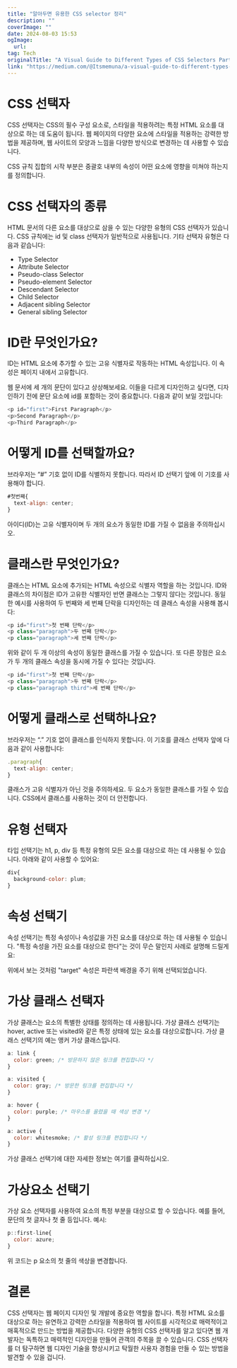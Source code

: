 ```yaml
---
title: "알아두면 유용한 CSS selector 정리"
description: ""
coverImage: ""
date: 2024-08-03 15:53
ogImage: 
  url: 
tag: Tech
originalTitle: "A Visual Guide to Different Types of CSS Selectors Part 1"
link: "https://medium.com/@Itsmemuna/a-visual-guide-to-different-types-of-css-selectors-part-1-0c32b9740509"
---
```




# CSS 선택자

CSS 선택자는 CSS의 필수 구성 요소로, 스타일을 적용하려는 특정 HTML 요소를 대상으로 하는 데 도움이 됩니다. 웹 페이지의 다양한 요소에 스타일을 적용하는 강력한 방법을 제공하며, 웹 사이트의 모양과 느낌을 다양한 방식으로 변경하는 데 사용할 수 있습니다.

CSS 규칙 집합의 시작 부분은 중괄호 내부의 속성이 어떤 요소에 영향을 미쳐야 하는지를 정의합니다.

# CSS 선택자의 종류

<div class="content-ad"></div>

HTML 문서의 다른 요소를 대상으로 삼을 수 있는 다양한 유형의 CSS 선택자가 있습니다. CSS 규칙에는 id 및 class 선택자가 일반적으로 사용됩니다. 기타 선택자 유형은 다음과 같습니다:

- Type Selector
- Attribute Selector
- Pseudo-class Selector
- Pseudo-element Selector
- Descendant Selector
- Child Selector
- Adjacent sibling Selector
- General sibling Selector

# ID란 무엇인가요?

ID는 HTML 요소에 추가할 수 있는 고유 식별자로 작동하는 HTML 속성입니다. 이 속성은 페이지 내에서 고유합니다.

<div class="content-ad"></div>

웹 문서에 세 개의 문단이 있다고 상상해보세요. 이들을 다르게 디자인하고 싶다면, 디자인하기 전에 문단 요소에 id를 포함하는 것이 중요합니다. 다음과 같이 보일 것입니다:

```js
<p id="first">First Paragraph</p>
<p>Second Paragraph</p>
<p>Third Paragraph</p>
```

# 어떻게 ID를 선택할까요?

브라우저는 “#” 기호 없이 ID를 식별하지 못합니다. 따라서 ID 선택기 앞에 이 기호를 사용해야 합니다.

<div class="content-ad"></div>

```js
#첫번째{
  text-align: center;
}
```

아이디(ID)는 고유 식별자이며 두 개의 요소가 동일한 ID를 가질 수 없음을 주의하십시오.

# 클래스란 무엇인가요?

클래스는 HTML 요소에 추가되는 HTML 속성으로 식별자 역할을 하는 것입니다. ID와 클래스의 차이점은 ID가 고유한 식별자인 반면 클래스는 그렇지 않다는 것입니다. 동일한 예시를 사용하여 두 번째와 세 번째 단락을 디자인하는 데 클래스 속성을 사용해 봅시다:

<div class="content-ad"></div>

```js
<p id="first">첫 번째 단락</p>
<p class="paragraph">두 번째 단락</p>
<p class="paragraph">세 번째 단락</p>
```

위와 같이 두 개 이상의 속성이 동일한 클래스를 가질 수 있습니다. 또 다른 장점은 요소가 두 개의 클래스 속성을 동시에 가질 수 있다는 것입니다.

```js
<p id="first">첫 번째 단락</p>
<p class="paragraph">두 번째 단락</p>
<p class="paragraph third">세 번째 단락</p>
```

# 어떻게 클래스로 선택하나요?

<div class="content-ad"></div>

브라우저는 “.” 기호 없이 클래스를 인식하지 못합니다. 이 기호를 클래스 선택자 앞에 다음과 같이 사용합니다:

```js
.paragraph{
  text-align: center;
}
```

클래스가 고유 식별자가 아닌 것을 주의하세요. 두 요소가 동일한 클래스를 가질 수 있습니다. CSS에서 클래스를 사용하는 것이 더 안전합니다.

# 유형 선택자

<div class="content-ad"></div>

타입 선택기는 h1, p, div 등 특정 유형의 모든 요소를 대상으로 하는 데 사용될 수 있습니다. 아래와 같이 사용할 수 있어요:

```js
div{
  background-color: plum;
}
```

# 속성 선택기

속성 선택기는 특정 속성이나 속성값을 가진 요소를 대상으로 하는 데 사용될 수 있습니다. "특정 속성을 가진 요소를 대상으로 한다"는 것이 무슨 말인지 사례로 설명해 드릴게요:

<div class="content-ad"></div>

위에서 보는 것처럼 "target" 속성은 파란색 배경을 주기 위해 선택되었습니다.

# 가상 클래스 선택자

<div class="content-ad"></div>

가상 클래스는 요소의 특별한 상태를 정의하는 데 사용됩니다. 가상 클래스 선택기는 hover, active 또는 visited와 같은 특정 상태에 있는 요소를 대상으로합니다. 가상 클래스 선택기의 예는 앵커 가상 클래스입니다.

```js
a: link {
  color: green; /* 방문하지 않은 링크를 편집합니다 */
}

a: visited {
  color: gray; /* 방문한 링크를 편집합니다 */
}

a: hover {
  color: purple; /* 마우스를 올렸을 때 색상 변경 */
}

a: active {
  color: whitesmoke; /* 활성 링크를 편집합니다 */
}
```

가상 클래스 선택기에 대한 자세한 정보는 여기를 클릭하십시오.

# 가상요소 선택기

<div class="content-ad"></div>

가상 요소 선택자를 사용하여 요소의 특정 부분을 대상으로 할 수 있습니다. 예를 들어, 문단의 첫 글자나 첫 줄 등입니다. 예시:

```js
p::first-line{
  color: azure;
}
```

위 코드는 p 요소의 첫 줄의 색상을 변경합니다.

# 결론

<div class="content-ad"></div>

CSS 선택자는 웹 페이지 디자인 및 개발에 중요한 역할을 합니다. 특정 HTML 요소를 대상으로 하는 유연하고 강력한 스타일을 적용하여 웹 사이트를 시각적으로 매력적이고 매혹적으로 만드는 방법을 제공합니다. 다양한 유형의 CSS 선택자를 알고 있다면 웹 개발자는 독특하고 매력적인 디자인을 만들어 관객의 주목을 끌 수 있습니다. CSS 선택자를 더 탐구하면 웹 디자인 기술을 향상시키고 탁월한 사용자 경험을 만들 수 있는 방법을 발견할 수 있을 겁니다.
